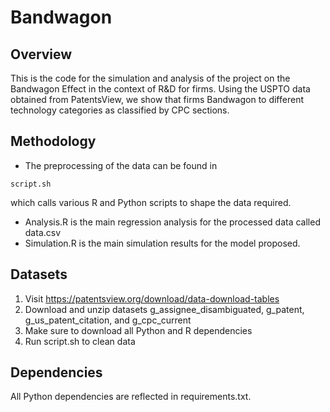 # Bandwagon

## Overview
This is the code for the simulation and analysis of the project on the Bandwagon Effect
in the context of R&D for firms. Using the USPTO data obtained from PatentsView, we 
show that firms Bandwagon to different technology categories as classified by
CPC sections.

## Methodology
- The preprocessing of the data can be found in 

```
script.sh
```

which calls various R and Python scripts to shape the data required.

- Analysis.R is the main regression analysis for the processed data called data.csv
- Simulation.R is the main simulation results for the model proposed.

## Datasets
1. Visit https://patentsview.org/download/data-download-tables
1. Download and unzip datasets g_assignee_disambiguated, g_patent, g_us_patent_citation, and g_cpc_current
1. Make sure to download all Python and R dependencies
1. Run script.sh to clean data

## Dependencies
All Python dependencies are reflected in requirements.txt.